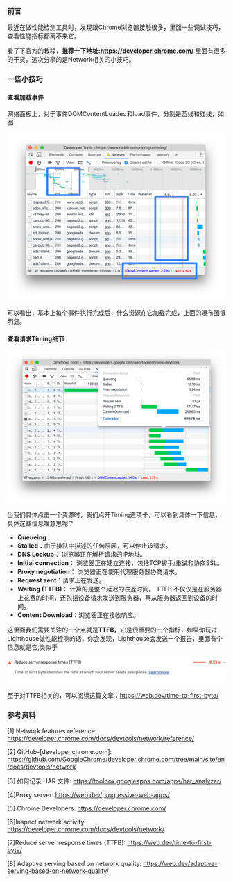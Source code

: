 ### 前言

最近在做性能检测工具时，发现跟Chrome浏览器接触很多，里面一些调试技巧，查看性能指标都离不来它。

看了下官方的教程，**推荐一下地址:https://developer.chrome.com/** 里面有很多的干货，这次分享的是Network相关的小技巧。



### 一些小技巧



#### 查看加载事件

网络面板上，对于事件DOMContentLoaded和load事件，分别是蓝线和红线，如图

![查看加载事件](../../images/Chrome/Network/DCM和load事件.svg)

可以看出，基本上每个事件执行完成后，什么资源在它加载完成，上面的瀑布图很明显。







#### 查看请求Timing细节

![](../../images/Chrome/Network/Timing细节划分.png)

当我们具体点击一个资源时，我们点开Timing选项卡，可以看到具体一下信息，具体这些信息啥意思呢？

- **Queueing**
- **Stalled**：由于排队中描述的任何原因，可以停止该请求。
- **DNS Lookup**： 浏览器正在解析请求的IP地址。
- **Initial connection**： 浏览器正在建立连接，包括TCP握手/重试和协商SSL。
- **Proxy negotiation**： 浏览器正在使用代理服务器协商请求。
- **Request sent**：请求正在发送。
- **Waiting (TTFB)**： 计算的是整个延迟的往返时间。 TTFB 不仅仅是在服务器上花费的时间，还包括设备请求发送到服务器，再从服务器返回到设备的时间。
- **Content Download**：浏览器正在接收响应。



这里面我们需要关注的一个点就是**TTFB**，它是很重要的一个指标，如果你玩过Lighthouse做性能检测的话，你会发现，Lighthouse会发送一个报告，里面有个信息就是它,类似于

![TTFB](../../images/Chrome/Network/TTFB.png)

至于对TTFB相关的，可以阅读这篇文章：https://web.dev/time-to-first-byte/









### 参考资料

[1] Network features reference: https://developer.chrome.com/docs/devtools/network/reference/

[2] GitHub-[developer.chrome.com]: https://github.com/GoogleChrome/developer.chrome.com/tree/main/site/en/docs/devtools/network

[3] 如何记录 HAR 文件: https://toolbox.googleapps.com/apps/har_analyzer/

[4]Proxy server: https://web.dev/progressive-web-apps/

[5] Chrome Developers: https://developer.chrome.com/

[6]Inspect network activity: https://developer.chrome.com/docs/devtools/network/

[7]Reduce server response times (TTFB): https://web.dev/time-to-first-byte/

[8] Adaptive serving based on network quality: https://web.dev/adaptive-serving-based-on-network-quality/

